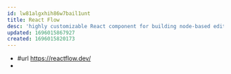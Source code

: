 ```yaml
---
id: lw81algxhih86w7bail1unt
title: React Flow
desc: 'highly customizable React component for building node-based editors and interactive diagrams'
updated: 1696015867927
created: 1696015820173
---
```


- #url https://reactflow.dev/
- 
